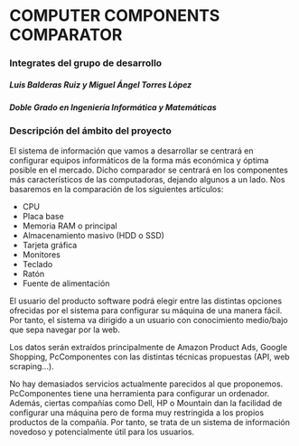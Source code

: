 # COMPUTER COMPONENTS COMPARATOR

### Integrates del grupo de desarrollo
##### Luis Balderas Ruiz y Miguel Ángel Torres López  
##### Doble Grado en Ingeniería Informática y Matemáticas

### Descripción del ámbito del proyecto

El sistema de información que vamos a desarrollar se centrará en configurar equipos informáticos de la forma más económica y óptima posible en el mercado. Dicho comparador se centrará en los componentes más característicos de las computadoras, dejando algunos a un lado. Nos basaremos en la comparación de los siguientes artículos:  

- CPU
- Placa base
- Memoria RAM o principal
- Almacenamiento masivo (HDD o SSD)
- Tarjeta gráfica
- Monitores
- Teclado
- Ratón
- Fuente de alimentación

El usuario del producto software podrá elegir entre las distintas opciones ofrecidas  por el sistema para configurar su máquina de una manera fácil. Por tanto, el sistema va dirigido a un usuario con conocimiento medio/bajo que sepa navegar por la web.

Los datos serán extraídos principalmente de Amazon Product Ads, Google Shopping, PcComponentes con las distintas técnicas propuestas (API, web scraping...).  

No hay demasiados servicios actualmente parecidos al que proponemos. PcComponentes tiene una herramienta para configurar un ordenador. Además, ciertas compañías como Dell, HP o Mountain dan la facilidad de configurar una máquina pero de forma muy restringida a los propios productos de la compañía. Por tanto, se trata de un sistema de información novedoso y potencialmente útil para los usuarios.